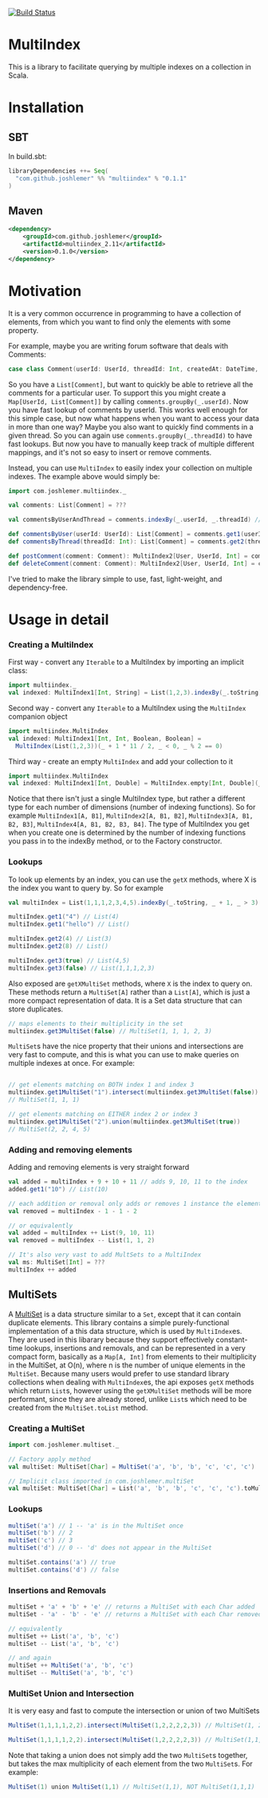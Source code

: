 [![Build Status](https://travis-ci.org/joshlemer/MultiIndex.svg?branch=master)](https://travis-ci.org/joshlemer/MultiIndex)

# MultiIndex

This is a library to facilitate querying by multiple indexes on a collection in Scala. 

# Installation

## SBT

In build.sbt:

```scala
libraryDependencies ++= Seq(
  "com.github.joshlemer" %% "multiindex" % "0.1.1"
)
```

## Maven

```xml
<dependency>
    <groupId>com.github.joshlemer</groupId>
    <artifactId>multiindex_2.11</artifactId>
    <version>0.1.0</version>
</dependency>
```

# Motivation

It is a very common occurrence in programming to have a collection of elements, from which you want to find only the elements with some property. 

For example, maybe you are writing forum software that deals with Comments:
```scala
case class Comment(userId: UserId, threadId: Int, createdAt: DateTime, body: String)
```

So you have a `List[Comment]`, but want to quickly be able to retrieve all the comments for a particular user. To support this you might create a `Map[UserId, List[Comment]]` by calling `comments.groupBy(_.userId)`. Now you have fast lookup of comments by userId. This works well enough for this simple case, but now what happens when you want to access your data in more than one way? Maybe you also want to quickly find comments in a given thread. So you can again use `comments.groupBy(_.threadId)` to have fast lookups. But now you have to manually keep track of multiple different mappings, and it's not so easy to insert or remove comments.

Instead, you can use `MultiIndex` to easily index your collection on multiple indexes. The example above would simply be:

```scala
import com.joshlemer.multiindex._

val comments: List[Comment] = ???

val commentsByUserAndThread = comments.indexBy(_.userId, _.threadId) // MultiIndex2[User, UserId, Int]

def commentsByUser(userId: UserId): List[Comment] = comments.get1(userId)
def commentsByThread(threadId: Int): List[Comment] = comments.get2(threadId)

def postComment(comment: Comment): MultiIndex2[User, UserId, Int] = commentsByUserAndThread + comment
def deleteComment(comment: Comment): MultiIndex2[User, UserId, Int] = commentsByUserAndThread - comment
```

I've tried to make the library simple to use, fast, light-weight, and dependency-free.

# Usage in detail

### Creating a MultiIndex

First way - convert any `Iterable` to a MultiIndex by importing an implicit class:
```scala
import multiindex._
val indexed: MultiIndex1[Int, String] = List(1,2,3).indexBy(_.toString)
```

Second way - convert any `Iterable` to a MultiIndex using the `MultiIndex` companion object
```scala
import multiindex.MultiIndex
val indexed: MultiIndex1[Int, Int, Boolean, Boolean] = 
  MultiIndex(List(1,2,3))(_ + 1 * 11 / 2, _ < 0, _ % 2 == 0)
```

Third way - create an empty `MultiIndex` and add your collection to it
```scala
import multiindex.MultiIndex
val indexed: MultiIndex1[Int, Double] = MultiIndex.empty[Int, Double](_.toDouble) ++ List(1,2,3)
```

Notice that there isn't just a single MultiIndex type, but rather a different type for each number of dimensions (number of indexing functions). So for example `MultiIndex1[A, B1]`, `MultiIndex2[A, B1, B2]`, `MultiIndex3[A, B1, B2, B3]`, `MultiIndex4[A, B1, B2, B3, B4]`. The type of MultiIndex you get when you create one is determined by the number of indexing functions you pass in to the indexBy method, or to the Factory constructor.

### Lookups

To look up elements by an index, you can use the `getX` methods, where X is the index you want to query by. So for example

```scala
val multiIndex = List(1,1,1,2,3,4,5).indexBy(_.toString, _ + 1, _ > 3)

multiIndex.get1("4") // List(4)
multiIndex.get1("hello") // List()

multiIndex.get2(4) // List(3)
multiIndex.get2(8) // List()

multiIndex.get3(true) // List(4,5)
multiIndex.get3(false) // List(1,1,1,2,3)
```

Also exposed are `getXMultiSet` methods, where `X` is the index to query on. These methods return a `MultiSet[A]` rather than a `List[A]`, which is just a more compact representation of data. It is a Set data structure that can store duplicates.

```scala
// maps elements to their multiplicity in the set
multiindex.get3MultiSet(false) // MultiSet(1, 1, 1, 2, 3) 
```

`MultiSet`s have the nice property that their unions and intersections are very fast to compute, and this is what you can use to make queries on multiple indexes at once. For example:

```scala

// get elements matching on BOTH index 1 and index 3
multiindex.get1MultiSet("1").intersect(multiindex.get3MultiSet(false)) 
// MultiSet(1, 1, 1)

// get elements matching on EITHER index 2 or index 3
multiindex.get1MultiSet("2").union(multiindex.get3MultiSet(true)) 
// MultiSet(2, 2, 4, 5)
```

### Adding and removing elements

Adding and removing elements is very straight forward

```scala
val added = multiIndex + 9 + 10 + 11 // adds 9, 10, 11 to the index
added.get1("10") // List(10)

// each addition or removal only adds or removes 1 instance the element from the MultiIndex
val removed = multiIndex - 1 - 1 - 2

// or equivalently
val added = multiIndex ++ List(9, 10, 11)
val removed = multiIndex -- List(1, 1, 2)

// It's also very vast to add MultSets to a MultiIndex
val ms: MultiSet[Int] = ???
multiIndex ++ added
```

## MultiSets

A [MultiSet](https://en.wikipedia.org/wiki/Multiset) is a data structure similar to a `Set`, except that it can contain duplicate elements. This library contains a simple purely-functional implementation of a this data structure, which is used by `MultiIndex`es. 
They are used in this libarary because they support effectively constant-time lookups, insertions and removals, and can be represented in a very compact form, basically as a `Map[A, Int]` from elements to their multiplicity in the MultiSet, at O(n), where n is the number of unique elements in the `MultiSet`.
Because many users would prefer to use standard library collections when dealing with `MultiIndex`es, the api exposes `getX` methods which return `List`s, however using the `getXMultiSet` methods will be more performant, since they are already stored, unlike `List`s which need to be created from the `MultiSet.toList` method.

### Creating a MultiSet

```scala
import com.joshlemer.multiset._

// Factory apply method
val multiSet: MultiSet[Char] = MultiSet('a', 'b', 'b', 'c', 'c', 'c')

// Implicit class imported in com.joshlemer.multiSet
val multiSet: MultiSet[Char] = List('a', 'b', 'b', 'c', 'c', 'c').toMultiSet
```

### Lookups

```scala
multiSet('a') // 1 -- 'a' is in the MultiSet once
multiSet('b') // 2
multiSet('c') // 3
multiSet('d') // 0 -- 'd' does not appear in the MultiSet

multiSet.contains('a') // true
multiSet.contains('d') // false
```

### Insertions and Removals

```scala
multiSet + 'a' + 'b' + 'e' // returns a MultiSet with each Char added
multiSet - 'a' - 'b' - 'e' // returns a MultiSet with each Char removed

// equivalently
multiSet ++ List('a', 'b', 'c')
multiSet -- List('a', 'b', 'c')

// and again
multiSet ++ MultiSet('a', 'b', 'c')
multiSet -- MultiSet('a', 'b', 'c')
```

### MultiSet Union and Intersection

It is very easy and fast to compute the intersection or union of two MultiSets


```scala
MultiSet(1,1,1,1,2,2).intersect(MultiSet(1,2,2,2,2,3)) // MultiSet(1, 2, 2)

MultiSet(1,1,1,1,2,2).intersect(MultiSet(1,2,2,2,2,3)) // MultiSet(1,1,1,1,2,2,2,2,3)
```

Note that taking a union does not simply add the two `MultiSet`s together, but takes the max multiplicity of each element from the two `MultiSet`s. For example:

```scala
MultiSet(1) union MultiSet(1,1) // MultiSet(1,1), NOT MultiSet(1,1,1)
```




